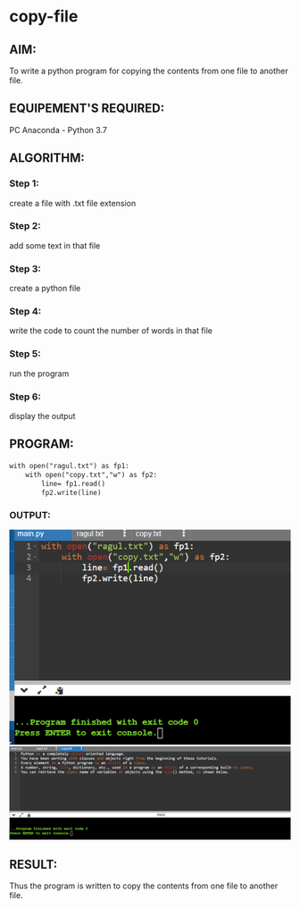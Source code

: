 # copy-file
## AIM:
To write a python program for copying the contents from one file to another file.
## EQUIPEMENT'S REQUIRED: 
PC
Anaconda - Python 3.7
## ALGORITHM: 
### Step 1:
create a file with .txt file extension
### Step 2: 
 add some text in that file
### Step 3: 
create a python file
### Step 4:  
write the code to count the number of words in that file
### Step 5: 
run the program
### Step 6: 
display the output
## PROGRAM:
~~~
with open("ragul.txt") as fp1:
    with open("copy.txt","w") as fp2:
        line= fp1.read()
        fp2.write(line)
~~~
### OUTPUT:
![output](5.png)
![output](6.png)


## RESULT:
Thus the program is written to copy the contents from one file to another file.